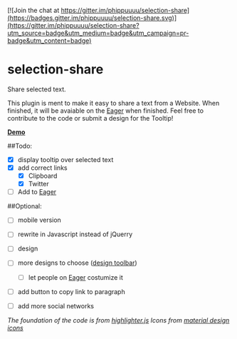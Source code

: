 [![Join the chat at https://gitter.im/phippuuuu/selection-share](https://badges.gitter.im/phippuuuu/selection-share.svg)](https://gitter.im/phippuuuu/selection-share?utm_source=badge&utm_medium=badge&utm_campaign=pr-badge&utm_content=badge)

# selection-share

Share selected text.

This plugin is ment to make it easy to share a text from a Website. When finished, it will be avaiable on the [Eager](https://eager.io/) when finished.
Feel free to contribute to the code or submit a design for the Tooltip!

**[Demo](http://htmlpreview.github.io/?https://github.com/phippuuuu/selection-share/blob/master/Demo.html)**

##Todo:
- [x] display tooltip over selected text
- [x] add correct links
  - [x] Clipboard
  - [x] Twitter
- [ ] Add to [Eager](https://eager.io/)

##Optional:
- [ ] mobile version
- [ ] rewrite in Javascript instead of jQuerry
- [ ] design
- [ ] more designs to choose ([design toolbar](http://codepen.io/phw/pen/eJRzbY))
  - [ ] let people on [Eager](https://eager.io/) costumize it
- [ ] add button to copy link to paragraph
- [ ] add more social networks


*The foundation of the code is from [highlighter.js](https://github.com/huffpostlabs/highlighter.js)*
*Icons from [material design icons](https://materialdesignicons.com/)*